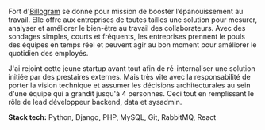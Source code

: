 Fort d'[Billogram](https://billogram.com/) se donne pour mission de booster l’épanouissement au travail. Elle offre
aux entreprises de toutes tailles une solution pour mesurer, analyser et améliorer le bien-être au travail des collaborateurs.
Avec des sondages simples, courts et fréquents, les entreprises prennent le pouls des équipes en temps réel et peuvent agir
au bon moment pour améliorer le quotidien des employés.

J'ai rejoint cette jeune startup avant tout afin de ré-internaliser une solution initiée par des prestaires externes. Mais très 
vite avec la responsabilité de porter la vision technique et assumer les décisions architecturales au sein d'une équipe qui 
a grandit jusqu'à 4 personnes. Ceci tout en remplissant le rôle de lead développeur backend, data et sysadmin.  

**Stack tech:** Python, Django, PHP, MySQL, Git, RabbitMQ, React